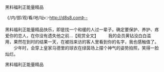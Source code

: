 黑料福利正能量精品

《/内/部/观/看/地/址👉http://d8s8.com》--

黑料福利正能量精品快乐，即是找一个和缓的人过一辈子。确定要保护、养护、疼爱你的恋人，在你没有遗失他之前...【观赏全文】
　　我的会员黄钻没白白滥用，果然在到时的结果一天，在被挡来访的客人里看到你的名字，我也感触值了。
　　少年时，会穿上皇家马德里的球衣在绿茵场上摆个神气的姿势拍照，笑得一脸灿烂。





黑料福利正能量精品
